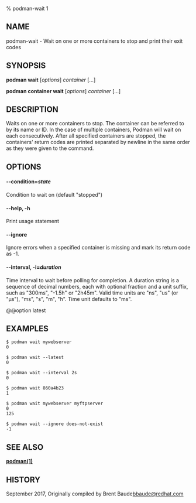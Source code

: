 % podman-wait 1

## NAME

podman\-wait - Wait on one or more containers to stop and print their exit codes

## SYNOPSIS

**podman wait** [*options*] _container_ [...]

**podman container wait** [*options*] _container_ [...]

## DESCRIPTION

Waits on one or more containers to stop. The container can be referred to by its
name or ID. In the case of multiple containers, Podman will wait on each consecutively.
After all specified containers are stopped, the containers' return codes are printed
separated by newline in the same order as they were given to the command.

## OPTIONS

#### **--condition**=_state_

Condition to wait on (default "stopped")

#### **--help**, **-h**

Print usage statement

#### **--ignore**

Ignore errors when a specified container is missing and mark its return code as -1.

#### **--interval**, **-i**=_duration_

Time interval to wait before polling for completion. A duration string is a sequence of decimal numbers, each with optional fraction and a unit suffix, such as "300ms", "-1.5h" or "2h45m". Valid time units are "ns", "us" (or "µs"), "ms", "s", "m", "h". Time unit defaults to "ms".

@@option latest

## EXAMPLES

```
$ podman wait mywebserver
0

$ podman wait --latest
0

$ podman wait --interval 2s
0

$ podman wait 860a4b23
1

$ podman wait mywebserver myftpserver
0
125

$ podman wait --ignore does-not-exist
-1
```

## SEE ALSO

**[podman(1)](commands/podman.md)**

## HISTORY

September 2017, Originally compiled by Brent Baude<bbaude@redhat.com>
